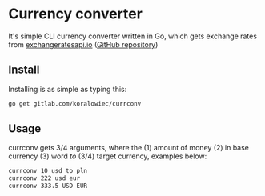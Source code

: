 # Currency converter

It's simple CLI currency converter written in Go, which gets exchange rates from [exchangeratesapi.io](https://exchangeratesapi.io/) ([GitHub repository](https://github.com/exchangeratesapi/exchangeratesapi))

## Install

Installing is as simple as typing this:

```bash
go get gitlab.com/koralowiec/currconv
```

## Usage

currconv gets 3/4 arguments, where the (1) amount of money (2) in base currency (3) word *to* (3/4) target currency, examples below:

```bash
currconv 10 usd to pln
currconv 222 usd eur
currconv 333.5 USD EUR
```
